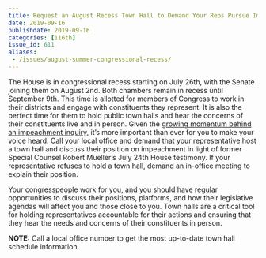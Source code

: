 ```yaml
---
title: Request an August Recess Town Hall to Demand Your Reps Pursue Impeachment
date: 2019-09-16
publishdate: 2019-09-16
categories: [116th]
issue_id: 611
aliases:
 - /issues/august-summer-congressional-recess/
---
```

The House is in congressional recess starting on July 26th, with the Senate joining them on August 2nd. Both chambers remain in recess until September 9th. This time is allotted for members of Congress to work in their districts and engage with constituents they represent. It is also the perfect time for them to hold public town halls and hear the concerns of their constituents live and in person. Given the [growing momentum behind an impeachment inquiry,](https://www.politico.com/story/2019/07/28/democrats-trump-impeachment-1438519) it’s more important than ever for you to make your voice heard. Call your local office and demand that your representative host a town hall and discuss their position on impeachment in light of former Special Counsel Robert Mueller’s July 24th House testimony. If your representative refuses to hold a town hall, demand an in-office meeting to explain their position.

Your congresspeople work for you, and you should have regular opportunities to discuss their positions, platforms, and how their legislative agendas will affect you and those close to you. Town halls are a critical tool for holding representatives accountable for their actions and ensuring that they hear the needs and concerns of their constituents in person.

**NOTE:** Call a local office number to get the most up-to-date town hall schedule information.